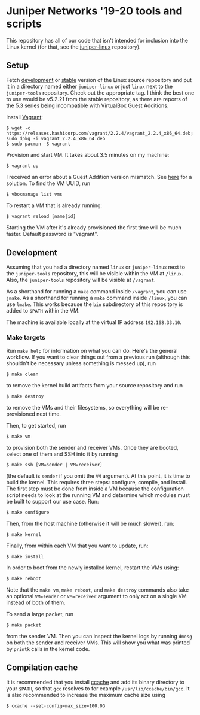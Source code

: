 # Juniper Networks '19-20 tools and scripts

This repository has all of our code that isn't intended for inclusion
into the Linux kernel (for that, see the
[juniper-linux](https://github.com/raxod502/juniper-linux)
repository).

## Setup

Fetch
[development](https://git.kernel.org/pub/scm/linux/kernel/git/torvalds/linux.git/)
or
[stable](https://git.kernel.org/pub/scm/linux/kernel/git/stable/linux.git/)
version of the Linux source repository and put it in a directory named
either `juniper-linux` or just `linux` next to the `juniper-tools`
repository. Check out the appropriate tag. I think the best one to use
would be v5.2.21 from the stable repository, as there are reports of
the 5.3 series being incompatible with VirtualBox Guest Additions.

Install [Vagrant](https://www.vagrantup.com/):

    $ wget -c https://releases.hashicorp.com/vagrant/2.2.4/vagrant_2.2.4_x86_64.deb; sudo dpkg -i vagrant_2.2.4_x86_64.deb
    $ sudo pacman -S vagrant

Provision and start VM. It takes about 3.5 minutes on my machine:

    $ vagrant up

I received an error about a Guest Addition version mismatch. See
[here](https://blog.patelify.com/posts/virtualbox-vagrant-the-version-mismatch-continues/)
for a solution. To find the VM UUID, run

    $ vboxmanage list vms

To restart a VM that is already running:

    $ vagrant reload [name|id]

Starting the VM after it's already provisioned the first time will be
much faster. Default password is "vagrant".

## Development

Assuming that you had a directory named `linux` or `juniper-linux`
next to the `juniper-tools` repository, this will be visible within
the VM at `/linux`. Also, the `juniper-tools` repository will be
visible at `/vagrant`.

As a shorthand for running a `make` command inside `/vagrant`, you can
use `jmake`. As a shorthand for running a `make` command inside
`/linux`, you can use `lmake`. This works because the `bin`
subdirectory of this repository is added to `$PATH` within the VM.

The machine is available locally at the virtual IP address
`192.168.33.10`.

### Make targets

Run `make help` for information on what you can do. Here's the general
workflow. If you want to clear things out from a previous run
(although this shouldn't be necessary unless something is messed up),
run

    $ make clean

to remove the kernel build artifacts from your source repository and
run

    $ make destroy

to remove the VMs and their filesystems, so everything will be
re-provisioned next time.

Then, to get started, run

    $ make vm

to provision both the sender and receiver VMs. Once they are booted,
select one of them and SSH into it by running

    $ make ssh [VM=sender | VM=receiver]

(the default is `sender` if you omit the `VM` argument). At this
point, it is time to build the kernel. This requires three steps:
configure, compile, and install. The first step must be done from
inside a VM because the configuration script needs to look at the
running VM and determine which modules must be built to support our
use case. Run:

    $ make configure

Then, from the host machine (otherwise it will be much slower), run:

    $ make kernel

Finally, from within each VM that you want to update, run:

    $ make install

In order to boot from the newly installed kernel, restart the VMs
using:

    $ make reboot

Note that the `make vm`, `make reboot`, and `make destroy` commands
also take an optional `VM=sender` or `VM=receiver` argument to only
act on a single VM instead of both of them.

To send a large packet, run

    $ make packet

from the sender VM. Then you can inspect the kernel logs by running
`dmesg` on both the sender and receiver VMs. This will show you what
was printed by `printk` calls in the kernel code.

## Compilation cache

It is recommended that you install [ccache](https://ccache.dev/) and
add its binary directory to your `$PATH`, so that `gcc` resolves to
for example `/usr/lib/ccache/bin/gcc`. It is also recommended to
increase the maximum cache size using

    $ ccache --set-config=max_size=100.0G
